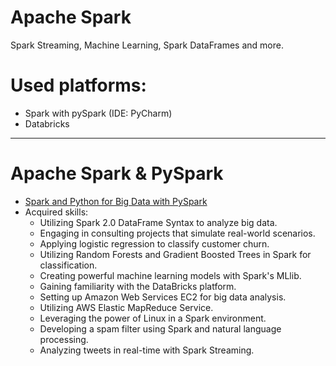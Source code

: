 # Apache Spark
Spark Streaming, Machine Learning, Spark DataFrames and more.

# Used platforms:
+ Spark with pySpark (IDE: PyCharm)
+ Databricks

---

# Apache Spark & PySpark
+ [Spark and Python for Big Data with PySpark](https://www.udemy.com/course/spark-and-python-for-big-data-with-pyspark/)
+ Acquired skills:
  + Utilizing Spark 2.0 DataFrame Syntax to analyze big data.
  + Engaging in consulting projects that simulate real-world scenarios.
  + Applying logistic regression to classify customer churn.
  + Utilizing Random Forests and Gradient Boosted Trees in Spark for classification.
  + Creating powerful machine learning models with Spark's MLlib.
  + Gaining familiarity with the DataBricks platform.
  + Setting up Amazon Web Services EC2 for big data analysis.
  + Utilizing AWS Elastic MapReduce Service.
  + Leveraging the power of Linux in a Spark environment.
  + Developing a spam filter using Spark and natural language processing.
  + Analyzing tweets in real-time with Spark Streaming.


